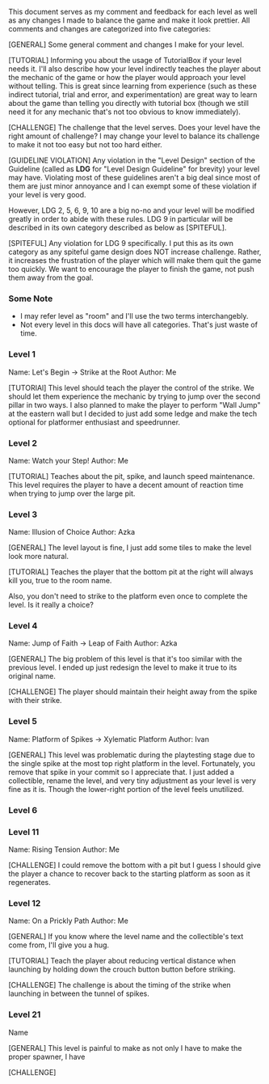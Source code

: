 This document serves as my comment and feedback for each level as well as any changes I made to balance the game and make it look prettier. All comments and changes are categorized into five categories:

[GENERAL]
Some general comment and changes I make for your level. 

[TUTORIAL]
Informing you about the usage of TutorialBox if your level needs it. I'll also describe how your level indirectly teaches the player about the mechanic of the game or how the player would approach your level without telling. This is great since learning from experience (such as these indirect tutorial, trial and error, and experimentation) are great way to learn about the game than telling you directly with tutorial box (though we still need it for any mechanic that's not too obvious to know immediately).

[CHALLENGE]
The challenge that the level serves. Does your level have the right amount of challenge? I may change your level to balance its challenge to make it not too easy but not too hard either.

[GUIDELINE VIOLATION]
Any violation in the "Level Design" section of the Guideline (called as **LDG** for "Level Design Guideline" for brevity) your level may have. Violating most of these guidelines aren't a big deal since most of them are just minor annoyance and I can exempt some of these violation if your level is very good.

However, LDG 2, 5, 6, 9, 10 are a big no-no and your level will be modified greatly in order to abide with these rules. LDG 9 in particular will be described in its own category described as below as [SPITEFUL].

[SPITEFUL]
Any violation for LDG 9 specifically. I put this as its own category as any spiteful game design does NOT increase challenge. Rather, it increases the frustration of the player which will make them quit the game too quickly. We want to encourage the player to finish the game, not push them away from the goal.

### Some Note
- I may refer level as "room" and I'll use the two terms interchangebly.
- Not every level in this docs will have all categories. That's just waste of time.

### Level 1
Name: Let's Begin -> Strike at the Root
Author: Me 

[TUTORIAl]
This level should teach the player the control of the strike. We should let them experience the mechanic by trying to jump over the second pillar in two ways. I also planned to make the player to perform "Wall Jump" at the eastern wall but I decided to just add some ledge and make the tech optional for platformer enthusiast and speedrunner.

### Level 2
Name: Watch your Step!
Author: Me

[TUTORIAL]
Teaches about the pit, spike, and launch speed maintenance. This level requires the player to have a decent amount of reaction time when trying to jump over the large pit.

### Level 3
Name: Illusion of Choice
Author: Azka

[GENERAL]
The level layout is fine, I just add some tiles to make the level look more natural.

[TUTORIAL]
Teaches the player that the bottom pit at the right will always kill you, true to the room name.  

Also, you don't need to strike to the platform even once to complete the level. Is it really a choice?

### Level 4
Name: Jump of Faith -> Leap of Faith
Author: Azka

[GENERAL]
The big problem of this level is that it's too similar with the previous level. I ended up just redesign the level to make it true to its original name.

[CHALLENGE]
The player should maintain their height away from the spike with their strike.

### Level 5
Name: Platform of Spikes -> Xylematic Platform
Author: Ivan

[GENERAL]
This level was problematic during the playtesting stage due to the single spike at the most top right platform in the level. Fortunately, you remove that spike in your commit so I appreciate that. I just added a collectible, rename the level, and very tiny adjustment as your level is very fine as it is. Though the lower-right portion of the level feels unutilized.

### Level 6
### Level 11
Name: Rising Tension
Author: Me

[CHALLENGE]
I could remove the bottom with a pit but I guess I should give the player a chance to recover back to the starting platform as soon as it regenerates.

### Level 12
Name: On a Prickly Path
Author: Me

[GENERAL]
If you know where the level name and the collectible's text come from, I'll give you a hug.

[TUTORIAL]
Teach the player about reducing vertical distance when launching by holding down the crouch button button before striking.

[CHALLENGE]
The challenge is about the timing of the strike when launching in between the tunnel of spikes.

### Level 21
Name

[GENERAL]
This level is painful to make as not only I have to make the proper spawner, I have

[CHALLENGE]
